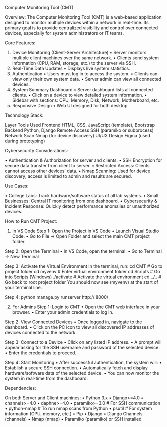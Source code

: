 Computer Monitoring Tool (CMT) 


Overview:
The Computer Monitoring Tool (CMT) is a web-based application designed to monitor multiple devices within a network in real-time. Its primary goal is to provide centralized visibility and control over connected devices, especially for system administrators or IT teams.


Core Features:

1.	Device Monitoring (Client-Server Architecture)
    •	Server monitors multiple client machines over the same network.
    •	Clients send system information (CPU, RAM, storage, etc.) to the server via SSH.
2.	Real-Time Data Updates
    •	Displays live system statistics.
3.	Authentication
    •	Users must log in to access the system.
    •	Clients can view only their own system data.
    •	Server admin can view all connected devices.
4.	System Summary Dashboard
    •	Server dashboard lists all connected clients.
    •	Click on a device to view detailed system information.
    •	Sidebar with sections: CPU, Memory, Disk, Network, Motherboard, etc.
5.	Responsive Design
    •	Web UI designed for both desktop.


Technology Stack:

Layer	            Tools Used
Frontend	        HTML, CSS, JavaScript (template), Bootstrap
Backend	            Python, Django
Remote Access	    SSH (paramiko or subprocess)
Network Scan	    Nmap (for device discovery)
UI/UX Design	    Figma (used during prototyping)


Cybersecurity Considerations:

•	Authentication & Authorization for server and clients.
•	SSH Encryption for secure data transfer from client to server.
•	Restricted Access: Clients cannot access other devices' data.
•   Nmap Scanning: Used for device discovery; access is limited to admin and results are secured.


Use Cases:

•	College Labs: Track hardware/software status of all lab systems.
•	Small Businesses: Central IT monitoring from one dashboard.
•	Cybersecurity & Incident Response: Quickly detect performance anomalies or unauthorized devices.


How to Run CMT Project: 

1. In VS Code
Step 1: Open the Project in VS Code
•	Launch Visual Studio Code.
•	Go to File → Open Folder and select the main CMT project folder.

Step 2: Open the Terminal
•	In VS Code, open the terminal:
•	Go to Terminal → New Terminal

Step 3: Activate the Virtual Environment
In the terminal, run:
cd CMT        # Go to project folder
cd myvenv     # Enter virtual environment folder
cd Scripts    # Go into Scripts (Windows)
./activate    # Activate the virtual environment
cd ../..      # Go back to root project folder
You should now see (myvenv) at the start of your terminal line.

Step 4:
python manage.py runserver http://<server-ip>:8000/

2. For Admins
Step 1: Login to CMT
• Open the CMT web interface in your browser.
• Enter your admin credentials to log in.

Step 2: View Connected Devices
• Once logged in, navigate to the dashboard.
• Click on the PC icon to view all discovered IP addresses of devices connected to the network.

Step 3: Connect to a Device
• Click on any listed IP address.
• A prompt will appear asking for the SSH username and password of the selected device.
• Enter the credentials to proceed.

Step 4: Start Monitoring
• After successful authentication, the system will:
    • Establish a secure SSH connection.
    • Automatically fetch and display hardware/software data of the selected device.
• You can now monitor the system in real-time from the dashboard.


Dependencies: 

On both Server and Client machines:
•	Python 3.x
•	Django>=4.0
•	channels>=4.0
•	daphne>=4.0
•	paramiko>=3.0     # For SSH communication
•	python-nmap       # To run nmap scans from Python
•	psutil            # For system information (CPU, memory, etc.)
•	Pip
•	Django
•	Django Channels (channels)
•	Nmap (nmap)
•	Paramiko (paramiko) or SSH installed
